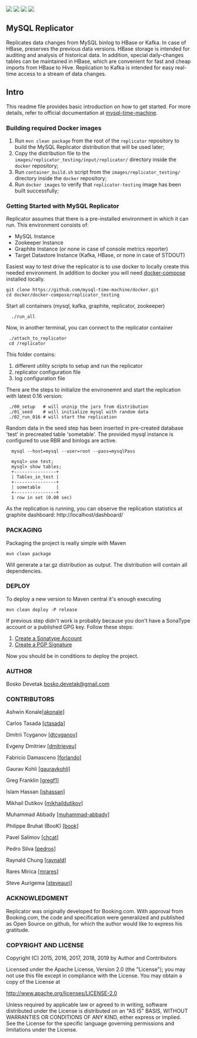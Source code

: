 [![][Build Status img]][Build Status]
[![][Coverage Status img]][Coverage Status]
[![][Known Vulnerabilities img]][Known Vulnerabilities]
[![][license img]][license]

## MySQL Replicator
Replicates data changes from MySQL binlog to HBase or Kafka. In case of HBase, preserves the previous data versions. HBase storage is intended for auditing and analysis of historical data. In addition, special daily-changes tables can be maintained in HBase, which are convenient for fast and cheap imports from HBase to Hive. Replication to Kafka is intended for easy real-time access to a stream of data changes.

## Intro
This readme file provides basic introduction on how to get started. For more details, refer to official documentation at [mysql-time-machine](https://mysql-time-machine.github.io/).

### Building required Docker images
1. Run `mvn clean package` from the root of the `replicator` repository to build the MySQL Replicator distribution that will be used later;
2. Copy the distribution file to the `images/replicator_testing/input/replicator/` directory inside the `docker` repository;
3. Run `container_build.sh` script from the `images/replicator_testing/` directory inside the `docker` repository;
4. Run `docker images` to verify that `replicator-testing` image has been built successfully;

### Getting Started with MySQL Replicator
Replicator assumes that there is a pre-installed environment in which it can run. This environment consists of:

 - MySQL Instance
 - Zookeeper Instance
 - Graphite Instance (or none in case of console metrics reporter)
 - Target Datastore Instance (Kafka, HBase, or none in case of STDOUT)

Easiest way to test drive the replicator is to use docker to locally create this needed environment. In addition to docker you will need [docker-compose](https://docs.docker.com/compose/) installed locally.

````
git clone https://github.com/mysql-time-machine/docker.git
cd docker/docker-compose/replicator_testing
````

Start all containers (mysql, kafka, graphite, replicator, zookeeper)

```
  ./run_all
```

Now, in another terminal, you can connect to the replicator container

````
 ./attach_to_replicator
 cd /replicator
````

This folder contains:
1. different utility scripts to setup and run the replicator
2. replicator configuration file
3. log configuration file

There are the steps to initialize the environemnt and start the replication with latest 0.16 version:

````
 ./00_setup   # will unznip the jars from distribution
 ./01_seed    # will initialize mysql with random data
 ./02_run_016 # will start the replication
````

Random data in the seed step has been inserted in pre-created database 'test' in precreated table 'sometable'. The provided mysql instance is configured to use RBR and binlogs are active.

````
  mysql --host=mysql --user=root --pass=mysqlPass

  mysql> use test;
  mysql> show tables;
  +----------------+
  | Tables_in_test |
  +----------------+
  | sometable      |
  +----------------+
  1 row in set (0.00 sec)
````

As the replication is running, you can observe the replication statistics at graphite dashboard: http://localhost/dashboard/

### PACKAGING

Packaging the project is really simple with Maven

```
mvn clean package
```

Will generate a tar.gz distribution as output. The distribution will contain all dependencies.


### DEPLOY

To deploy a new version to Maven central it's enough executing

```
mvn clean deploy -P release
```

If previous step didn't work is probably because you don't have a SonaType account or a published GPG key. Follow these steps:

1. [Create a Sonatype Account](https://issues.sonatype.org/secure/Signup!default.jspa)
2. [Create a PGP Signature](http://central.sonatype.org/pages/working-with-pgp-signatures.html)

Now you should be in conditions to deploy the project.

### AUTHOR
Bosko Devetak <bosko.devetak@gmail.com>

### CONTRIBUTORS

Ashwin Konale<a href="https://github.com/akonale">[akonale]</a>

Carlos Tasada <a href="https://github.com/ctasada">[ctasada]</a>

Dmitrii Tcyganov <a href="https://github.com/dtcyganov">[dtcyganov]</a>

Evgeny Dmitriev <a href="https://github.com/dmitrieveu">[dmitrieveu]</a>

Fabricio Damasceno <a href="https://github.com/forlando">[forlando]</a>

Gaurav Kohli <a href="https://github.com/gauravkohli">[gauravkohli]</a>

Greg Franklin <a href="https://github.com/gregf1">[gregf1]</a>

Islam Hassan <a href="https://github.com/ishassan">[ishassan]</a>

Mikhail Dutikov <a href="https://github.com/mikhaildutikov">[mikhaildutikov]</a>

Muhammad Abbady <a href="https://github.com/muhammad-abbady">[muhammad-abbady]</a>

Philippe Bruhat (BooK) <a href="https://github.com/book">[book]</a>

Pavel Salimov <a href="https://github.com/chcat">[chcat]</a>

Pedro Silva <a href="https://github.com/pedros">[pedros]</a>

Raynald Chung <a href="https://github.com/raynald">[raynald]</a>

Rares Mirica <a href="https://github.com/mrares">[mrares]</a>

Steve Aurigema <a href="https://github.com/steveauri">[steveauri]</a>

### ACKNOWLEDGMENT
Replicator was originally developed for Booking.com. With approval from Booking.com, the code and specification were generalized and published as Open Source on github, for which the author would like to express his gratitude.

### COPYRIGHT AND LICENSE
Copyright (C) 2015, 2016, 2017, 2018, 2019 by Author and Contributors

Licensed under the Apache License, Version 2.0 (the "License");
you may not use this file except in compliance with the License.
You may obtain a copy of the License at

   http://www.apache.org/licenses/LICENSE-2.0

Unless required by applicable law or agreed to in writing, software
distributed under the License is distributed on an "AS IS" BASIS,
WITHOUT WARRANTIES OR CONDITIONS OF ANY KIND, either express or implied.
See the License for the specific language governing permissions and
limitations under the License.

[Build Status]:https://travis-ci.org/mysql-time-machine/replicator
[Build Status img]:https://travis-ci.org/mysql-time-machine/replicator.svg?branch=master
[Coverage Status]:https://codecov.io/gh/mysql-time-machine/replicator
[Coverage Status img]:https://codecov.io/gh/mysql-time-machine/replicator/branch/master/graph/badge.svg
[Known Vulnerabilities img]:https://snyk.io/test/github/mysql-time-machine/replicator/badge.svg
[Known Vulnerabilities]:https://snyk.io/test/github/mysql-time-machine/replicator
[license]:LICENSE
[license img]:https://img.shields.io/badge/license-Apache%202-blue.svg
